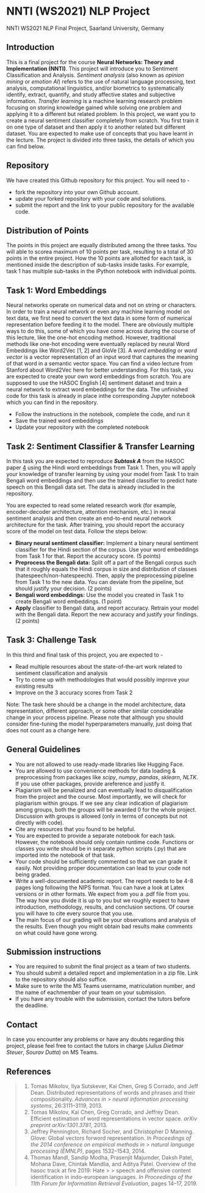 # NNTI (WS2021) NLP Project
NNTI WS2021 NLP Final Project, Saarland University, Germany

## Introduction

This is a final project for the course **Neural Networks: Theory and Implementation (NNTI)**. This project will introduce you to Sentiment Classification and Analysis. *Sentiment analysis* (also known as *opinion mining* or *emotion AI*) refers to the use of natural language processing, text analysis, computational linguistics, and/or biometrics to systematically identify, extract, quantify, and study affective states and subjective information. *Transfer learning* is a machine learning research problem focusing on storing knowledge gained while solving one problem and applying it to a different but related problem. In this project, we want you to create a neural sentiment classifier completely from scratch. You  first train it  on  one  type  of  dataset  and  then apply it  to  another  related  but  different dataset.  You are expected to make use of concepts that you have learnt in the lecture.  The project is divided into three tasks, the details of which you can find below.

## Repository

We have created this Github repository for this project.  You will need to -
* fork the repository into your own Github account.
* update your forked repository with your code and solutions.
* submit the report and the link to your public repository for the available code.

## Distribution of Points

The points in this project are equally distributed among the three tasks.  You will able to scorea maximum of 10 points per task, resulting to a total of 30 points in the entire project.  How the 10 points are allotted for each task, is mentioned inside the description of sub-tasks inside tasks. For example, task 1 has multiple sub-tasks in the iPython notebook with individual points.

## Task 1: Word Embeddings

Neural networks operate on numerical data and not on string or characters.  In order to train a neural network or even any machine learning model on text data, we first need to convert the text data in some form of numerical representation before feeding it to the model.  There are obviously multiple ways to do this, some of which you have come across during the course of this lecture, like the one-hot encoding method.  However, traditional methods like one-hot encoding were eventually replaced by neural Word Embeddings like Word2Vec [1, 2] and GloVe [3].  A *word embedding* or *word vector* is a vector representation of an input word that captures the meaning of that word in a semantic vector space.  You can find a video lecture from Stanford about Word2Vec here for better understanding. For this task, you are expected to create your own word embeddings from  scratch. You are supposed to use the HASOC English [4] sentiment dataset and train a neural network to extract word embeddings for the data. The unfinished code for this task is already in place inthe corresponding Jupyter notebook which you can find in the repository.

* Follow the instructions in the notebook, complete the code, and run it
* Save the trained word embeddings
* Update your repository with the completed notebook

## Task 2: Sentiment Classifier & Transfer Learning

In this task you are expected to reproduce ***Subtask A*** from the HASOC paper [4](#references) using the Hindi word embeddings from Task 1.  Then, you will apply your knowledge of transfer learning by using  your  model  from Task 1 to train Bengali word embeddings and then use the trained classifier to predict hate speech on this Bengali data set.  The data is already included in the repository.

You are expected to read some related research work (for example, encoder-decoder architecture, attention mechanism, etc.)  in neural sentiment analysis and then create an end-to-end neural network architecture for the task. After training, you should report the accuracy score of the model on test data. Follow the steps below:

* **Binary neural sentiment classifier:**  Implement a binary neural sentiment classifier for  the  Hindi  section  of  the  corpus. Use  your  word  embeddings  from  Task  1  for  that. Report the accuracy score. (5 points)
* **Preprocess the Bengali data:** Split off a part of the Bengali corpus such that it roughly equals the Hindi corpus in size and distribution of classes (hatespeech/non-hatespeech). Then, apply the preprocessing pipeline from Task 1 to the new data. You can deviate from the pipeline, but should justify your decision. (2 points)
* **Bengali  word  embeddings:**  Use  the  model  you  created  in  Task  1  to  create  Bengali word embeddings. (1 point)
* **Apply** classifier  to  Bengali  data,  and  report  accuracy.   Retrain  your  model  with  the Bengali data.  Report the new accuracy and justify your findings.  (2 points)

## Task 3: Challenge Task

In this third and final task of this project, you are expected to -

* Read multiple resources about the state-of-the-art work related to sentiment classification and analysis
* Try to come up with methodologies that would possibly improve your existing results
* Improve on the 3 accuracy scores from Task 2

Note: The task here should be a change in the model architecture, data representation, different approach, or some other similar considerable change in your process pipeline.  Please note that although you should consider fine-tuning the model hyperparameters manually, just doing that does not count as a change here.

## General Guidelines

* You are not allowed to use ready-made libraries like Hugging Face.
* You are allowed to use convenience methods for data loading & preprocessing from packages  like  *scipy*,  *numpy*, *pandas*, *sklearn*, *NLTK*. If  you  use  other  packages,  provide  areference and justify it.
* Plagiarism will be penalized and can eventually lead to disqualification from the project and the course. Most importantly, we will check for plagiarism within groups. If we see any clear indication of plagiarism among groups, both the groups will be awarded 0 for the whole project. Discussion with groups is allowed (only in terms of concepts but not directly with code).
* Cite any resources that you found to be helpful.
* You are expected to provide a separate notebook for each task. However, the notebook should only contain runtime code. Functions or classes you write should be in separate python scripts (.py) that are imported into the notebook of that task.
* Your code should be sufficiently commented so that we can grade it easily. Not providing proper documentation can lead to your code not being graded.
* Write a well-documented academic report. The report needs to be 4-8 pages long following the NIPS format. You can have a look at Latex versions or in other formats. We expect from you a .pdf file from you. The way how you divide it is up to you but we roughly expect to have introduction, methodology, results, and conclusion sections. Of course you will have to cite every source that you use.
* The main focus of our grading will be your observations and analysis of the results. Even though you might obtain bad results make comments on what could have gone wrong.

## Submission instructions

* You are required to submit the final project as a team of two students.
* You should submit a detailed report and implementation in a zip file. Link to the repository should also suffice.
* Make sure to write the MS Teams username, matriculation number, and the name of eachmember of your team on your submission.
* If you have any trouble with the submission, contact the tutors before the deadline.

## Contact

In case you encounter any problems or have any doubts regarding this project, please feel free to contact the tutors in charge (*Julius Dietmar Steuer*, *Sourav Dutta*) on MS Teams.

## References

> 1. Tomas  Mikolov,  Ilya  Sutskever,  Kai  Chen,  Greg  S  Corrado,  and  Jeff  Dean. Distributed representations of words and phrases and their compositionality. *Advances in > neural information processing systems*, 26:3111–3119, 2013.
> 2.  Tomas Mikolov, Kai Chen, Greg Corrado, and Jeffrey Dean. Efficient estimation of word representations in vector space. *arXiv preprint arXiv:1301.3781*, 2013.
> 3.  Jeffrey Pennington, Richard Socher, and Christopher D Manning. Glove: Global vectors forword representation. *In Proceedings of the 2014 conference on empirical methods in > natural language processing (EMNLP)*, pages 1532–1543, 2014.
> 4.  Thomas Mandl, Sandip Modha, Prasenjit Majumder, Daksh Patel, Mohana Dave, Chintak Mandlia,  and  Aditya  Patel.   Overview  of  the  hasoc  track  at  fire  2019:  Hate  > > speech  and offensive content identification in indo-european languages. *In Proceedings of the 11th Forum for Information Retrieval Evaluation*, pages 14–17, 2019.
